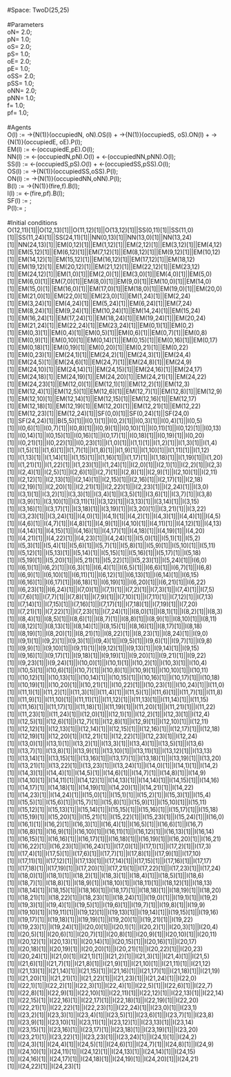 
#Space: TwoD(25,25)<br />
<br />
#Parameters<br />
oN= 2.0;<br />
pN= 1.0;<br />
oS= 2.0;<br />
pS= 1.0;<br />
oE= 2.0;<br />
pE= 1.0;<br />
oSS= 2.0;<br />
pSS= 1.0;<br />
oNN= 2.0;<br />
pNN= 1.0;<br />
f= 1.0;<br />
pf= 1.0;<br />
 <br />
#Agents<br />
O(l) := ->{N(1)}(occupiedN, oN).OS(l) + ->{N(1)}(occupiedS, oS).ON(l) + ->{N(1)}(occupiedE, oE).P(l);<br />
EM(l) := <-(occupiedE,pE).O(l);<br />
NN(l) := <-(occupiedN,pN).O(l) +  <-(occupiedNN,pNN).O(l);<br />
SS(l) := <-(occupiedS,pS).O(l) + <-(occupiedSS,pSS).O(l);<br />
OS(l) := ->{N(1)}(occupiedSS,oSS).P(l);<br />
ON(l) := ->{N(1)}(occupiedNN,oNN).P(l);<br />
B(l) := ->{N(1)}(fire,f).B(l);<br />
I(l) := <-(fire,pf).B(l);<br />
SF(l) := ;<br />
P(l):= ;<br />
 <br />
#Initial conditions<br />
O(12,11)[1]||O(12,13)[1]||O(11,12)[1]||O(13,12)[1]||SS(0,11)[1]||SS(11,0)[1]||SS(11,24)[1]||SS(24,11)[1]||NN(0,13)[1]||NN(13,0)[1]||NN(13,24)[1]||NN(24,13)[1]||EM(0,12)[1]||EM(1,12)[1]||EM(2,12)[1]||EM(3,12)[1]||EM(4,12)[1]||EM(5,12)[1]||EM(6,12)[1]||EM(7,12)[1]||EM(8,12)[1]||EM(9,12)[1]||EM(10,12)[1]||EM(14,12)[1]||EM(15,12)[1]||EM(16,12)[1]||EM(17,12)[1]||EM(18,12)[1]||EM(19,12)[1]||EM(20,12)[1]||EM(21,12)[1]||EM(22,12)[1]||EM(23,12)[1]||EM(24,12)[1]||EM(1,0)[1]||EM(2,0)[1]||EM(3,0)[1]||EM(4,0)[1]||EM(5,0)[1]||EM(6,0)[1]||EM(7,0)[1]||EM(8,0)[1]||EM(9,0)[1]||EM(10,0)[1]||EM(14,0)[1]||EM(15,0)[1]||EM(16,0)[1]||EM(17,0)[1]||EM(18,0)[1]||EM(19,0)[1]||EM(20,0)[1]||EM(21,0)[1]||EM(22,0)[1]||EM(23,0)[1]||EM(1,24)[1]||EM(2,24)[1]||EM(3,24)[1]||EM(4,24)[1]||EM(5,24)[1]||EM(6,24)[1]||EM(7,24)[1]||EM(8,24)[1]||EM(9,24)[1]||EM(10,24)[1]||EM(14,24)[1]||EM(15,24)[1]||EM(16,24)[1]||EM(17,24)[1]||EM(18,24)[1]||EM(19,24)[1]||EM(20,24)[1]||EM(21,24)[1]||EM(22,24)[1]||EM(23,24)[1]||EM(0,1)[1]||EM(0,2)[1]||EM(0,3)[1]||EM(0,4)[1]||EM(0,5)[1]||EM(0,6)[1]||EM(0,7)[1]||EM(0,8)[1]||EM(0,9)[1]||EM(0,10)[1]||EM(0,14)[1]||EM(0,15)[1]||EM(0,16)[1]||EM(0,17)[1]||EM(0,18)[1]||EM(0,19)[1]||EM(0,20)[1]||EM(0,21)[1]||EM(0,22)[1]||EM(0,23)[1]||EM(24,1)[1]||EM(24,2)[1]||EM(24,3)[1]||EM(24,4)[1]||EM(24,5)[1]||EM(24,6)[1]||EM(24,7)[1]||EM(24,8)[1]||EM(24,9)[1]||EM(24,10)[1]||EM(24,14)[1]||EM(24,15)[1]||EM(24,16)[1]||EM(24,17)[1]||EM(24,18)[1]||EM(24,19)[1]||EM(24,20)[1]||EM(24,21)[1]||EM(24,22)[1]||EM(24,23)[1]||EM(12,0)[1]||EM(12,1)[1]||EM(12,2)[1]||EM(12,3)[1]||EM(12,4)[1]||EM(12,5)[1]||EM(12,6)[1]||EM(12,7)[1]||EM(12,8)[1]||EM(12,9)[1]||EM(12,10)[1]||EM(12,14)[1]||EM(12,15)[1]||EM(12,16)[1]||EM(12,17)[1]||EM(12,18)[1]||EM(12,19)[1]||EM(12,20)[1]||EM(12,21)[1]||EM(12,22)[1]||EM(12,23)[1]||EM(12,24)[1]||SF(0,0)[1]||SF(0,24)[1]||SF(24,0)[1]||SF(24,24)[1]||B(5,5)[1]||I(0,1)[1]||I(0,2)[1]||I(0,3)[1]||I(0,4)[1]||I(0,5)[1]||I(0,6)[1]||I(0,7)[1]||I(0,8)[1]||I(0,9)[1]||I(0,10)[1]||I(0,11)[1]||I(0,12)[1]||I(0,13)[1]||I(0,14)[1]||I(0,15)[1]||I(0,16)[1]||I(0,17)[1]||I(0,18)[1]||I(0,19)[1]||I(0,20)[1]||I(0,21)[1]||I(0,22)[1]||I(0,23)[1]||I(1,0)[1]||I(1,1)[1]||I(1,2)[1]||I(1,3)[1]||I(1,4)[1]||I(1,5)[1]||I(1,6)[1]||I(1,7)[1]||I(1,8)[1]||I(1,9)[1]||I(1,10)[1]||I(1,11)[1]||I(1,12)[1]||I(1,13)[1]||I(1,14)[1]||I(1,15)[1]||I(1,16)[1]||I(1,17)[1]||I(1,18)[1]||I(1,19)[1]||I(1,20)[1]||I(1,21)[1]||I(1,22)[1]||I(1,23)[1]||I(1,24)[1]||I(2,0)[1]||I(2,1)[1]||I(2,2)[1]||I(2,3)[1]||I(2,4)[1]||I(2,5)[1]||I(2,6)[1]||I(2,7)[1]||I(2,8)[1]||I(2,9)[1]||I(2,10)[1]||I(2,11)[1]||I(2,12)[1]||I(2,13)[1]||I(2,14)[1]||I(2,15)[1]||I(2,16)[1]||I(2,17)[1]||I(2,18)[1]||I(2,19)[1]||I(2,20)[1]||I(2,21)[1]||I(2,22)[1]||I(2,23)[1]||I(2,24)[1]||I(3,0)[1]||I(3,1)[1]||I(3,2)[1]||I(3,3)[1]||I(3,4)[1]||I(3,5)[1]||I(3,6)[1]||I(3,7)[1]||I(3,8)[1]||I(3,9)[1]||I(3,10)[1]||I(3,11)[1]||I(3,12)[1]||I(3,13)[1]||I(3,14)[1]||I(3,15)[1]||I(3,16)[1]||I(3,17)[1]||I(3,18)[1]||I(3,19)[1]||I(3,20)[1]||I(3,21)[1]||I(3,22)[1]||I(3,23)[1]||I(3,24)[1]||I(4,0)[1]||I(4,1)[1]||I(4,2)[1]||I(4,3)[1]||I(4,4)[1]||I(4,5)[1]||I(4,6)[1]||I(4,7)[1]||I(4,8)[1]||I(4,9)[1]||I(4,10)[1]||I(4,11)[1]||I(4,12)[1]||I(4,13)[1]||I(4,14)[1]||I(4,15)[1]||I(4,16)[1]||I(4,17)[1]||I(4,18)[1]||I(4,19)[1]||I(4,20)[1]||I(4,21)[1]||I(4,22)[1]||I(4,23)[1]||I(4,24)[1]||I(5,0)[1]||I(5,1)[1]||I(5,2)[1]||I(5,3)[1]||I(5,4)[1]||I(5,6)[1]||I(5,7)[1]||I(5,8)[1]||I(5,9)[1]||I(5,10)[1]||I(5,11)[1]||I(5,12)[1]||I(5,13)[1]||I(5,14)[1]||I(5,15)[1]||I(5,16)[1]||I(5,17)[1]||I(5,18)[1]||I(5,19)[1]||I(5,20)[1]||I(5,21)[1]||I(5,22)[1]||I(5,23)[1]||I(5,24)[1]||I(6,0)[1]||I(6,1)[1]||I(6,2)[1]||I(6,3)[1]||I(6,4)[1]||I(6,5)[1]||I(6,6)[1]||I(6,7)[1]||I(6,8)[1]||I(6,9)[1]||I(6,10)[1]||I(6,11)[1]||I(6,12)[1]||I(6,13)[1]||I(6,14)[1]||I(6,15)[1]||I(6,16)[1]||I(6,17)[1]||I(6,18)[1]||I(6,19)[1]||I(6,20)[1]||I(6,21)[1]||I(6,22)[1]||I(6,23)[1]||I(6,24)[1]||I(7,0)[1]||I(7,1)[1]||I(7,2)[1]||I(7,3)[1]||I(7,4)[1]||I(7,5)[1]||I(7,6)[1]||I(7,7)[1]||I(7,8)[1]||I(7,9)[1]||I(7,10)[1]||I(7,11)[1]||I(7,12)[1]||I(7,13)[1]||I(7,14)[1]||I(7,15)[1]||I(7,16)[1]||I(7,17)[1]||I(7,18)[1]||I(7,19)[1]||I(7,20)[1]||I(7,21)[1]||I(7,22)[1]||I(7,23)[1]||I(7,24)[1]||I(8,0)[1]||I(8,1)[1]||I(8,2)[1]||I(8,3)[1]||I(8,4)[1]||I(8,5)[1]||I(8,6)[1]||I(8,7)[1]||I(8,8)[1]||I(8,9)[1]||I(8,10)[1]||I(8,11)[1]||I(8,12)[1]||I(8,13)[1]||I(8,14)[1]||I(8,15)[1]||I(8,16)[1]||I(8,17)[1]||I(8,18)[1]||I(8,19)[1]||I(8,20)[1]||I(8,21)[1]||I(8,22)[1]||I(8,23)[1]||I(8,24)[1]||I(9,0)[1]||I(9,1)[1]||I(9,2)[1]||I(9,3)[1]||I(9,4)[1]||I(9,5)[1]||I(9,6)[1]||I(9,7)[1]||I(9,8)[1]||I(9,9)[1]||I(9,10)[1]||I(9,11)[1]||I(9,12)[1]||I(9,13)[1]||I(9,14)[1]||I(9,15)[1]||I(9,16)[1]||I(9,17)[1]||I(9,18)[1]||I(9,19)[1]||I(9,20)[1]||I(9,21)[1]||I(9,22)[1]||I(9,23)[1]||I(9,24)[1]||I(10,0)[1]||I(10,1)[1]||I(10,2)[1]||I(10,3)[1]||I(10,4)[1]||I(10,5)[1]||I(10,6)[1]||I(10,7)[1]||I(10,8)[1]||I(10,9)[1]||I(10,10)[1]||I(10,11)[1]||I(10,12)[1]||I(10,13)[1]||I(10,14)[1]||I(10,15)[1]||I(10,16)[1]||I(10,17)[1]||I(10,18)[1]||I(10,19)[1]||I(10,20)[1]||I(10,21)[1]||I(10,22)[1]||I(10,23)[1]||I(10,24)[1]||I(11,0)[1]||I(11,1)[1]||I(11,2)[1]||I(11,3)[1]||I(11,4)[1]||I(11,5)[1]||I(11,6)[1]||I(11,7)[1]||I(11,8)[1]||I(11,9)[1]||I(11,10)[1]||I(11,11)[1]||I(11,12)[1]||I(11,13)[1]||I(11,14)[1]||I(11,15)[1]||I(11,16)[1]||I(11,17)[1]||I(11,18)[1]||I(11,19)[1]||I(11,20)[1]||I(11,21)[1]||I(11,22)[1]||I(11,23)[1]||I(11,24)[1]||I(12,0)[1]||I(12,1)[1]||I(12,2)[1]||I(12,3)[1]||I(12,4)[1]||I(12,5)[1]||I(12,6)[1]||I(12,7)[1]||I(12,8)[1]||I(12,9)[1]||I(12,10)[1]||I(12,11)[1]||I(12,12)[1]||I(12,13)[1]||I(12,14)[1]||I(12,15)[1]||I(12,16)[1]||I(12,17)[1]||I(12,18)[1]||I(12,19)[1]||I(12,20)[1]||I(12,21)[1]||I(12,22)[1]||I(12,23)[1]||I(12,24)[1]||I(13,0)[1]||I(13,1)[1]||I(13,2)[1]||I(13,3)[1]||I(13,4)[1]||I(13,5)[1]||I(13,6)[1]||I(13,7)[1]||I(13,8)[1]||I(13,9)[1]||I(13,10)[1]||I(13,11)[1]||I(13,12)[1]||I(13,13)[1]||I(13,14)[1]||I(13,15)[1]||I(13,16)[1]||I(13,17)[1]||I(13,18)[1]||I(13,19)[1]||I(13,20)[1]||I(13,21)[1]||I(13,22)[1]||I(13,23)[1]||I(13,24)[1]||I(14,0)[1]||I(14,1)[1]||I(14,2)[1]||I(14,3)[1]||I(14,4)[1]||I(14,5)[1]||I(14,6)[1]||I(14,7)[1]||I(14,8)[1]||I(14,9)[1]||I(14,10)[1]||I(14,11)[1]||I(14,12)[1]||I(14,13)[1]||I(14,14)[1]||I(14,15)[1]||I(14,16)[1]||I(14,17)[1]||I(14,18)[1]||I(14,19)[1]||I(14,20)[1]||I(14,21)[1]||I(14,22)[1]||I(14,23)[1]||I(14,24)[1]||I(15,0)[1]||I(15,1)[1]||I(15,2)[1]||I(15,3)[1]||I(15,4)[1]||I(15,5)[1]||I(15,6)[1]||I(15,7)[1]||I(15,8)[1]||I(15,9)[1]||I(15,10)[1]||I(15,11)[1]||I(15,12)[1]||I(15,13)[1]||I(15,14)[1]||I(15,15)[1]||I(15,16)[1]||I(15,17)[1]||I(15,18)[1]||I(15,19)[1]||I(15,20)[1]||I(15,21)[1]||I(15,22)[1]||I(15,23)[1]||I(15,24)[1]||I(16,0)[1]||I(16,1)[1]||I(16,2)[1]||I(16,3)[1]||I(16,4)[1]||I(16,5)[1]||I(16,6)[1]||I(16,7)[1]||I(16,8)[1]||I(16,9)[1]||I(16,10)[1]||I(16,11)[1]||I(16,12)[1]||I(16,13)[1]||I(16,14)[1]||I(16,15)[1]||I(16,16)[1]||I(16,17)[1]||I(16,18)[1]||I(16,19)[1]||I(16,20)[1]||I(16,21)[1]||I(16,22)[1]||I(16,23)[1]||I(16,24)[1]||I(17,0)[1]||I(17,1)[1]||I(17,2)[1]||I(17,3)[1]||I(17,4)[1]||I(17,5)[1]||I(17,6)[1]||I(17,7)[1]||I(17,8)[1]||I(17,9)[1]||I(17,10)[1]||I(17,11)[1]||I(17,12)[1]||I(17,13)[1]||I(17,14)[1]||I(17,15)[1]||I(17,16)[1]||I(17,17)[1]||I(17,18)[1]||I(17,19)[1]||I(17,20)[1]||I(17,21)[1]||I(17,22)[1]||I(17,23)[1]||I(17,24)[1]||I(18,0)[1]||I(18,1)[1]||I(18,2)[1]||I(18,3)[1]||I(18,4)[1]||I(18,5)[1]||I(18,6)[1]||I(18,7)[1]||I(18,8)[1]||I(18,9)[1]||I(18,10)[1]||I(18,11)[1]||I(18,12)[1]||I(18,13)[1]||I(18,14)[1]||I(18,15)[1]||I(18,16)[1]||I(18,17)[1]||I(18,18)[1]||I(18,19)[1]||I(18,20)[1]||I(18,21)[1]||I(18,22)[1]||I(18,23)[1]||I(18,24)[1]||I(19,0)[1]||I(19,1)[1]||I(19,2)[1]||I(19,3)[1]||I(19,4)[1]||I(19,5)[1]||I(19,6)[1]||I(19,7)[1]||I(19,8)[1]||I(19,9)[1]||I(19,10)[1]||I(19,11)[1]||I(19,12)[1]||I(19,13)[1]||I(19,14)[1]||I(19,15)[1]||I(19,16)[1]||I(19,17)[1]||I(19,18)[1]||I(19,19)[1]||I(19,20)[1]||I(19,21)[1]||I(19,22)[1]||I(19,23)[1]||I(19,24)[1]||I(20,0)[1]||I(20,1)[1]||I(20,2)[1]||I(20,3)[1]||I(20,4)[1]||I(20,5)[1]||I(20,6)[1]||I(20,7)[1]||I(20,8)[1]||I(20,9)[1]||I(20,10)[1]||I(20,11)[1]||I(20,12)[1]||I(20,13)[1]||I(20,14)[1]||I(20,15)[1]||I(20,16)[1]||I(20,17)[1]||I(20,18)[1]||I(20,19)[1]||I(20,20)[1]||I(20,21)[1]||I(20,22)[1]||I(20,23)[1]||I(20,24)[1]||I(21,0)[1]||I(21,1)[1]||I(21,2)[1]||I(21,3)[1]||I(21,4)[1]||I(21,5)[1]||I(21,6)[1]||I(21,7)[1]||I(21,8)[1]||I(21,9)[1]||I(21,10)[1]||I(21,11)[1]||I(21,12)[1]||I(21,13)[1]||I(21,14)[1]||I(21,15)[1]||I(21,16)[1]||I(21,17)[1]||I(21,18)[1]||I(21,19)[1]||I(21,20)[1]||I(21,21)[1]||I(21,22)[1]||I(21,23)[1]||I(21,24)[1]||I(22,0)[1]||I(22,1)[1]||I(22,2)[1]||I(22,3)[1]||I(22,4)[1]||I(22,5)[1]||I(22,6)[1]||I(22,7)[1]||I(22,8)[1]||I(22,9)[1]||I(22,10)[1]||I(22,11)[1]||I(22,12)[1]||I(22,13)[1]||I(22,14)[1]||I(22,15)[1]||I(22,16)[1]||I(22,17)[1]||I(22,18)[1]||I(22,19)[1]||I(22,20)[1]||I(22,21)[1]||I(22,22)[1]||I(22,23)[1]||I(22,24)[1]||I(23,0)[1]||I(23,1)[1]||I(23,2)[1]||I(23,3)[1]||I(23,4)[1]||I(23,5)[1]||I(23,6)[1]||I(23,7)[1]||I(23,8)[1]||I(23,9)[1]||I(23,10)[1]||I(23,11)[1]||I(23,12)[1]||I(23,13)[1]||I(23,14)[1]||I(23,15)[1]||I(23,16)[1]||I(23,17)[1]||I(23,18)[1]||I(23,19)[1]||I(23,20)[1]||I(23,21)[1]||I(23,22)[1]||I(23,23)[1]||I(23,24)[1]||I(24,1)[1]||I(24,2)[1]||I(24,3)[1]||I(24,4)[1]||I(24,5)[1]||I(24,6)[1]||I(24,7)[1]||I(24,8)[1]||I(24,9)[1]||I(24,10)[1]||I(24,11)[1]||I(24,12)[1]||I(24,13)[1]||I(24,14)[1]||I(24,15)[1]||I(24,16)[1]||I(24,17)[1]||I(24,18)[1]||I(24,19)[1]||I(24,20)[1]||I(24,21)[1]||I(24,22)[1]||I(24,23)[1] 
